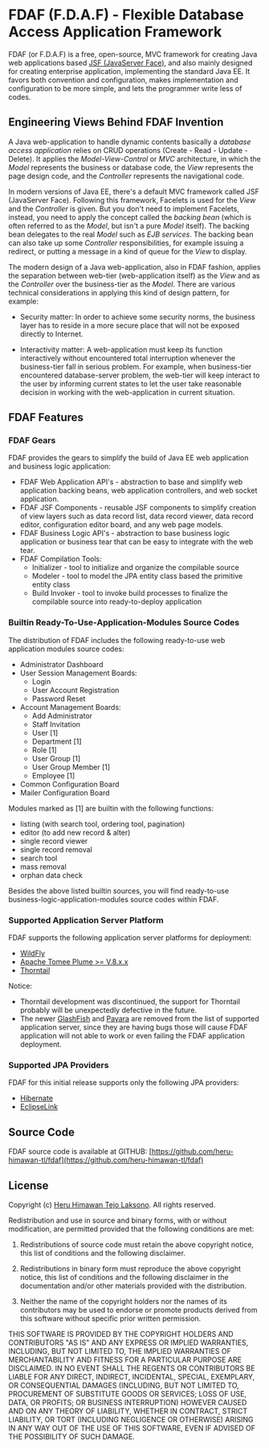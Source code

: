 # FDAF (F.D.A.F) - Flexible Database Access Application Framework

FDAF (or F.D.A.F) is a free, open-source, MVC framework for creating
Java web applications based [JSF (JavaServer Face)](http://www.javaserverfaces.org/),
and also mainly designed for creating enterprise application,
implementing the standard Java EE. It favors both convention and
configuration, makes implementation and configuration to be more simple,
and lets the programmer write less of codes.

## Engineering Views Behind FDAF Invention

A Java web-application to handle dynamic contents basically a _database
access application_ relies on CRUD operations (Create - Read - Update - Delete).
It applies the _Model-View-Control_ or _MVC_ architecture, in which the
_Model_ represents the business or database code, the _View_ represents the
page design code, and the _Controller_ represents the navigational code.

In modern versions of Java EE, there's a default MVC framework called JSF
(JavaServer Face). Following this framework, Facelets is used for the _View_
and the _Controller_ is given. But you don't need to implement Facelets,
instead, you need to apply the concept called the _backing bean_ (which is
often referred to as the _Model_, but isn't a pure _Model_ itself). The
backing bean delegates to the real _Model_ such as _EJB services_. The backing
bean can also take up some _Controller_ responsibilities, for example
issuing a redirect, or putting a message in a kind of queue for the _View_
to display. 

The modern design of a Java web-application, also in FDAF fashion, applies
the separation between web-tier (web-application itself) as the _View_ and as
the _Controller_ over the business-tier as the _Model_. There are various
technical considerations in applying this kind of design pattern,
for example:

- Security matter: In order to achieve some security norms, the business
layer has to reside in a more secure place that will not be exposed directly to
Internet.

- Interactivity matter: A web-application must keep its function interactively
without encountered total interruption whenever the business-tier fall in
serious problem. For example, when business-tier encountered database-server
problem, the web-tier will keep interact to the user by informing current
states to let the user take reasonable decision in working with the
web-application in current situation.

## FDAF Features

### FDAF Gears

FDAF provides the gears to simplify the build of Java EE web application and
business logic application:

- FDAF Web Application API's - abstraction to base and simplify web application
  backing beans, web application controllers, and web socket application.
- FDAF JSF Components - reusable JSF components to simplify creation of view
  layers such as data record list, data record viewer, data record editor,
  configuration editor board, and any web page models.
- FDAF Business Logic API's - abstraction to base business logic application
  or business tear that can be easy to integrate with the web tear. 
- FDAF Compilation Tools:
  - Initializer - tool to initialize and organize the compilable source
  - Modeler - tool to model the JPA entity class based the primitive entity
    class
  - Build Invoker - tool to invoke build processes to finalize the compilable
    source into ready-to-deploy application

### Builtin Ready-To-Use-Application-Modules Source Codes

The distribution of FDAF includes the following ready-to-use web application
modules source codes:

- Administrator Dashboard  
- User Session Management Boards:  
  - Login  
  - User Account Registration  
  - Password Reset  
- Account Management Boards:  
  - Add Administrator  
  - Staff Invitation  
  - User [1]  
  - Department [1]  
  - Role [1]  
  - User Group [1]  
  - User Group Member [1]  
  - Employee [1]  
- Common Configuration Board  
- Mailer Configuration Board  

Modules marked as [1] are builtin with the following functions:  
- listing (with search tool, ordering tool, pagination)  
- editor (to add new record & alter)  
- single record viewer  
- single record removal  
- search tool  
- mass removal  
- orphan data check  

Besides the above listed builtin sources, you will find ready-to-use
business-logic-application-modules source codes within FDAF.

### Supported Application Server Platform

FDAF supports the following application server platforms for deployment:

- [WildFly](https://www.wildfly.org/)   
- [Apache Tomee Plume >= V.8.x.x](https://tomee.apache.org/)  
- [Thorntail](https://thorntail.io/)  

Notice:
- Thorntail development was discontinued, the support for Thorntail
probably will be unexpectedly defective in the future.  
- The newer [GlashFish](https://javaee.github.io/glassfish/) and
[Payara](https://www.payara.fish/) are removed from the list of
supported application server, since they are having bugs those
will cause FDAF application will not able to work or even failing
the FDAF application deployment.

### Supported JPA Providers

FDAF for this initial release supports only the following JPA providers:

- [Hibernate](https://hibernate.org/orm/)  
- [EclipseLink](https://www.eclipse.org/eclipselink/)  

## Source Code

FDAF source code is available at GITHUB: [https://github.com/heru-himawan-tl/fdaf](https://github.com/heru-himawan-tl/fdaf)

## License

Copyright (c) [Heru Himawan Tejo Laksono](https://github.com/heru-himawan-tl).
All rights reserved.

Redistribution and use in source and binary forms, with or without
modification, are permitted provided that the following conditions are met:

1. Redistributions of source code must retain the above copyright notice,
   this list of conditions and the following disclaimer.

2. Redistributions in binary form must reproduce the above copyright notice,
   this list of conditions and the following disclaimer in the documentation
   and/or other materials provided with the distribution.

3. Neither the name of the copyright holders nor the names of its
   contributors may be used to endorse or promote products derived from this
   software without specific prior written permission.

THIS SOFTWARE IS PROVIDED BY THE COPYRIGHT HOLDERS AND CONTRIBUTORS "AS IS"
AND ANY EXPRESS OR IMPLIED WARRANTIES, INCLUDING, BUT NOT LIMITED TO, THE
IMPLIED WARRANTIES OF MERCHANTABILITY AND FITNESS FOR A PARTICULAR PURPOSE
ARE DISCLAIMED. IN NO EVENT SHALL THE REGENTS OR CONTRIBUTORS BE LIABLE FOR
ANY DIRECT, INDIRECT, INCIDENTAL, SPECIAL, EXEMPLARY, OR CONSEQUENTIAL
DAMAGES (INCLUDING, BUT NOT LIMITED TO, PROCUREMENT OF SUBSTITUTE GOODS OR
SERVICES; LOSS OF USE, DATA, OR PROFITS; OR BUSINESS INTERRUPTION) HOWEVER
CAUSED AND ON ANY THEORY OF LIABILITY, WHETHER IN CONTRACT, STRICT LIABILITY,
OR TORT (INCLUDING NEGLIGENCE OR OTHERWISE) ARISING IN ANY WAY OUT OF THE
USE OF THIS SOFTWARE, EVEN IF ADVISED OF THE POSSIBILITY OF SUCH DAMAGE.

